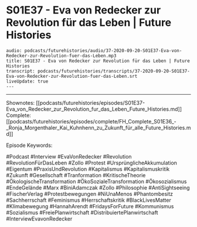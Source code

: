# S01E37 - Eva von Redecker zur Revolution für das Leben | Future Histories

```audio-note
audio: podcasts/futurehistories/audio/37-2020-09-20-S01E37-Eva-von-Redecker-zur-Revolution-fuer-das-Leben.mp3
title: S01E37 - Eva von Redecker zur Revolution für das Leben | Future Histories
transcript: podcasts/futurehistories/transcripts/37-2020-09-20-S01E37-Eva-von-Redecker-zur-Revolution-fuer-das-Leben.srt
liveUpdate: true
---

```
---

Shownotes: [[podcasts/futurehistories/episodes/S01E37-Eva_von_Redecker_zur_Revolution_fur_das_Leben_Future_Histories.md]]
Complete: [[podcasts/futurehistories/episodes/complete/FH_Complete_S01E36_-_Ronja_Morgenthaler_Kai_Kuhnhenn_zu_Zukunft_für_alle_Future_Histories.md]]


Episode Keywords:

#Podcast #Interview #EvaVonRedecker #Revolution #RevolutionFürDasLeben #Zollo #Protest #UrsprünglicheAkkumulation #Eigentum #PraxisUndRevolution #Kapitalismus #Kapitalismuskritik #Zukunft #Gesellschaft #Tranformation #KritischeTheorie #ÖkologischeTransformation #ÖkoSozialeTransformation #Ökosozialismus #EndeGelände #Marx #BiniAdamczak #Zollo #Philosophie #AntiSightseeing #FischerVerlag #Protestbewegungen #NiUnaMenos #Phantombesitz #Sachherrschaft #Feminismus #Herrschaftskritik #BlackLivesMatter #Klimabewegung #HannahArendt #FridaysForFuture #Kommunismus #Sozialismus #FreiePlanwirtschaft #DistribuiertePlanwirtschaft #InterviewEvavonRedecker
